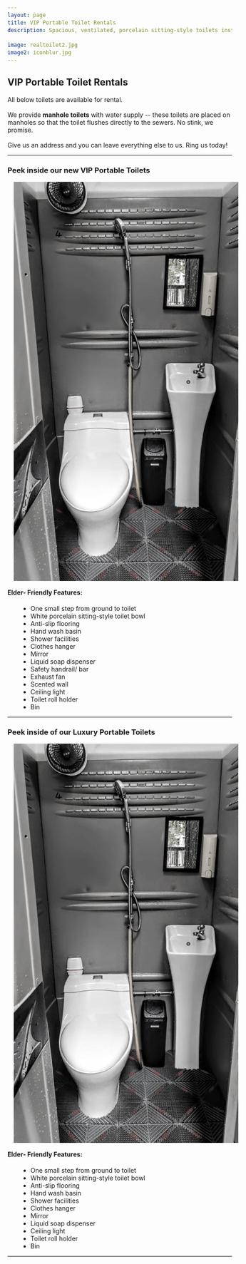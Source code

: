 ```yaml
---
layout: page
title: VIP Portable Toilet Rentals
description: Spacious, ventilated, porcelain sitting-style toilets installed with elderly-friendly features. 

image: realtoilet2.jpg
image2: iconblur.jpg
---
```


<section>
<h2>VIP Portable Toilet Rentals</h2>
All below toilets are available for rental. <br /><br />
We provide <b>manhole toilets</b> with water supply -- these toilets are placed on manholes so that the toilet flushes directly to the sewers. No stink, we promise. <br /><br />
Give us an address and you can leave everything else to us. Ring us today! 
<hr />
<h3><b>Peek inside our new </b>VIP Portable Toilets</h3>
<div class="box alt">
	<div class="row uniform 50%">
		<div class="6u 12u$(xsmall)"><span class="image fit" style="padding: 1em"><img src="assets/images/realtoilet1.jpg" alt="" /></span></div>
		<div class="6u 12u$(xsmall)">
		<h4 style="margin-top: 1em">Elder- Friendly Features:</h4>
		<ul>
			<li style="margin-left: 2em">One small step from ground to toilet</li>
			<li style="margin-left: 2em">White porcelain sitting-style toilet bowl</li>
			<li style="margin-left: 2em">Anti-slip flooring</li>
			<li style="margin-left: 2em">Hand wash basin</li>
			<li style="margin-left: 2em">Shower facilities</li>
			<li style="margin-left: 2em">Clothes hanger</li>
			<li style="margin-left: 2em">Mirror</li>
			<li style="margin-left: 2em">Liquid soap dispenser</li>
			<li style="margin-left: 2em">Safety handrail/ bar</li>
			<li style="margin-left: 2em">Exhaust fan</li>
			<li style="margin-left: 2em">Scented wall</li>
			<li style="margin-left: 2em">Ceiling light</li>
			<li style="margin-left: 2em">Toilet roll holder</li>
			<li style="margin-left: 2em">Bin</li>
		</ul>
		</div>
	</div>
</div>
<hr />
<h3><b>Peek inside of our </b>Luxury Portable Toilets</h3>
<div class="box alt">
	<div class="row uniform 50%">
		<div class="6u 12u$(xsmall)"><span class="image fit" style="padding: 1em"><img src="assets/images/realtoilet1.jpg" alt="" /></span></div>
		<div class="6u 12u$(xsmall)">
		<h4 style="margin-top: 1em">Elder- Friendly Features:</h4>
		<ul>
			<li style="margin-left: 2em">One small step from ground to toilet</li>
			<li style="margin-left: 2em">White porcelain sitting-style toilet bowl</li>
			<li style="margin-left: 2em">Anti-slip flooring</li>
			<li style="margin-left: 2em">Hand wash basin</li>
			<li style="margin-left: 2em">Shower facilities</li>
			<li style="margin-left: 2em">Clothes hanger</li>
			<li style="margin-left: 2em">Mirror</li>
			<li style="margin-left: 2em">Liquid soap dispenser</li>
			<li style="margin-left: 2em">Ceiling light</li>
			<li style="margin-left: 2em">Toilet roll holder</li>
			<li style="margin-left: 2em">Bin</li>
		</ul>
		</div>
	</div>
</div>
<hr/>
</section>